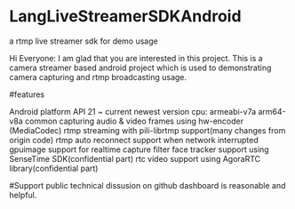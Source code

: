 # LangLiveStreamerSDKAndroid
a rtmp live streamer sdk for demo usage

Hi Everyone: I am glad that you are interested in this project.
This is a camera streamer based android project which is used to demonstrating camera capturing and rtmp broadcasting usage.

#features

Android
platform API 21 ~ current newest version
cpu: armeabi-v7a arm64-v8a
common capturing audio & video frames using hw-encoder (MediaCodec)
rtmp streaming with pili-librtmp support(many changes from origin code)
rtmp auto reconnect support when network interrupted
gpuimage support for realtime capture filter
face tracker support using SenseTime SDK(confidential part)
rtc video support using AgoraRTC library(confidential part)
 
 
#Support 
public technical dissusion on github dashboard is reasonable and helpful.
